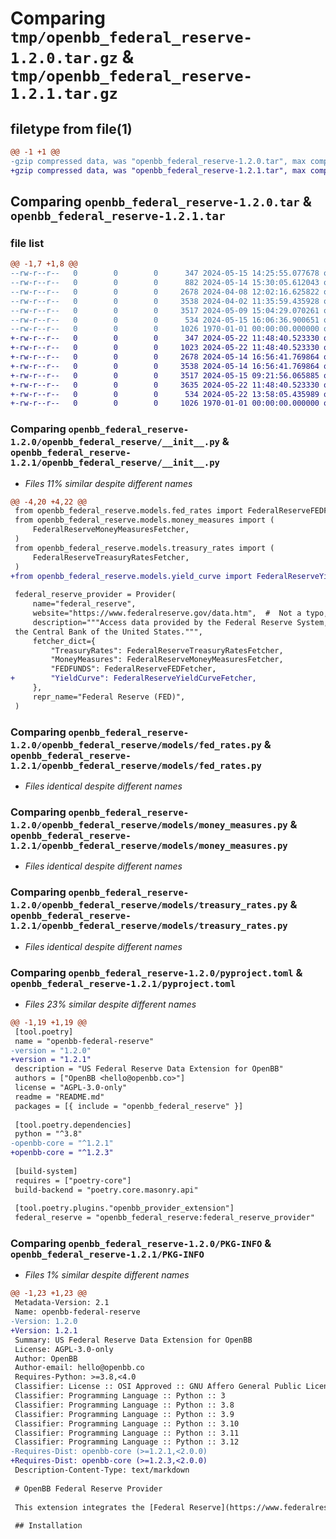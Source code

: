 # Comparing `tmp/openbb_federal_reserve-1.2.0.tar.gz` & `tmp/openbb_federal_reserve-1.2.1.tar.gz`

## filetype from file(1)

```diff
@@ -1 +1 @@
-gzip compressed data, was "openbb_federal_reserve-1.2.0.tar", max compression
+gzip compressed data, was "openbb_federal_reserve-1.2.1.tar", max compression
```

## Comparing `openbb_federal_reserve-1.2.0.tar` & `openbb_federal_reserve-1.2.1.tar`

### file list

```diff
@@ -1,7 +1,8 @@
--rw-r--r--   0        0        0      347 2024-05-15 14:25:55.077678 openbb_federal_reserve-1.2.0/README.md
--rw-r--r--   0        0        0      882 2024-05-14 15:30:05.612043 openbb_federal_reserve-1.2.0/openbb_federal_reserve/__init__.py
--rw-r--r--   0        0        0     2678 2024-04-08 12:02:16.625822 openbb_federal_reserve-1.2.0/openbb_federal_reserve/models/fed_rates.py
--rw-r--r--   0        0        0     3538 2024-04-02 11:35:59.435928 openbb_federal_reserve-1.2.0/openbb_federal_reserve/models/money_measures.py
--rw-r--r--   0        0        0     3517 2024-05-09 15:04:29.070261 openbb_federal_reserve-1.2.0/openbb_federal_reserve/models/treasury_rates.py
--rw-r--r--   0        0        0      534 2024-05-15 16:06:36.900651 openbb_federal_reserve-1.2.0/pyproject.toml
--rw-r--r--   0        0        0     1026 1970-01-01 00:00:00.000000 openbb_federal_reserve-1.2.0/PKG-INFO
+-rw-r--r--   0        0        0      347 2024-05-22 11:48:40.523330 openbb_federal_reserve-1.2.1/README.md
+-rw-r--r--   0        0        0     1023 2024-05-22 11:48:40.523330 openbb_federal_reserve-1.2.1/openbb_federal_reserve/__init__.py
+-rw-r--r--   0        0        0     2678 2024-05-14 16:56:41.769864 openbb_federal_reserve-1.2.1/openbb_federal_reserve/models/fed_rates.py
+-rw-r--r--   0        0        0     3538 2024-05-14 16:56:41.769864 openbb_federal_reserve-1.2.1/openbb_federal_reserve/models/money_measures.py
+-rw-r--r--   0        0        0     3517 2024-05-15 09:21:56.065885 openbb_federal_reserve-1.2.1/openbb_federal_reserve/models/treasury_rates.py
+-rw-r--r--   0        0        0     3635 2024-05-22 11:48:40.523330 openbb_federal_reserve-1.2.1/openbb_federal_reserve/models/yield_curve.py
+-rw-r--r--   0        0        0      534 2024-05-22 13:58:05.435989 openbb_federal_reserve-1.2.1/pyproject.toml
+-rw-r--r--   0        0        0     1026 1970-01-01 00:00:00.000000 openbb_federal_reserve-1.2.1/PKG-INFO
```

### Comparing `openbb_federal_reserve-1.2.0/openbb_federal_reserve/__init__.py` & `openbb_federal_reserve-1.2.1/openbb_federal_reserve/__init__.py`

 * *Files 11% similar despite different names*

```diff
@@ -4,20 +4,22 @@
 from openbb_federal_reserve.models.fed_rates import FederalReserveFEDFetcher
 from openbb_federal_reserve.models.money_measures import (
     FederalReserveMoneyMeasuresFetcher,
 )
 from openbb_federal_reserve.models.treasury_rates import (
     FederalReserveTreasuryRatesFetcher,
 )
+from openbb_federal_reserve.models.yield_curve import FederalReserveYieldCurveFetcher
 
 federal_reserve_provider = Provider(
     name="federal_reserve",
     website="https://www.federalreserve.gov/data.htm",  #  Not a typo, it's really .htm
     description="""Access data provided by the Federal Reserve System,
 the Central Bank of the United States.""",
     fetcher_dict={
         "TreasuryRates": FederalReserveTreasuryRatesFetcher,
         "MoneyMeasures": FederalReserveMoneyMeasuresFetcher,
         "FEDFUNDS": FederalReserveFEDFetcher,
+        "YieldCurve": FederalReserveYieldCurveFetcher,
     },
     repr_name="Federal Reserve (FED)",
 )
```

### Comparing `openbb_federal_reserve-1.2.0/openbb_federal_reserve/models/fed_rates.py` & `openbb_federal_reserve-1.2.1/openbb_federal_reserve/models/fed_rates.py`

 * *Files identical despite different names*

### Comparing `openbb_federal_reserve-1.2.0/openbb_federal_reserve/models/money_measures.py` & `openbb_federal_reserve-1.2.1/openbb_federal_reserve/models/money_measures.py`

 * *Files identical despite different names*

### Comparing `openbb_federal_reserve-1.2.0/openbb_federal_reserve/models/treasury_rates.py` & `openbb_federal_reserve-1.2.1/openbb_federal_reserve/models/treasury_rates.py`

 * *Files identical despite different names*

### Comparing `openbb_federal_reserve-1.2.0/pyproject.toml` & `openbb_federal_reserve-1.2.1/pyproject.toml`

 * *Files 23% similar despite different names*

```diff
@@ -1,19 +1,19 @@
 [tool.poetry]
 name = "openbb-federal-reserve"
-version = "1.2.0"
+version = "1.2.1"
 description = "US Federal Reserve Data Extension for OpenBB"
 authors = ["OpenBB <hello@openbb.co>"]
 license = "AGPL-3.0-only"
 readme = "README.md"
 packages = [{ include = "openbb_federal_reserve" }]
 
 [tool.poetry.dependencies]
 python = "^3.8"
-openbb-core = "^1.2.1"
+openbb-core = "^1.2.3"
 
 [build-system]
 requires = ["poetry-core"]
 build-backend = "poetry.core.masonry.api"
 
 [tool.poetry.plugins."openbb_provider_extension"]
 federal_reserve = "openbb_federal_reserve:federal_reserve_provider"
```

### Comparing `openbb_federal_reserve-1.2.0/PKG-INFO` & `openbb_federal_reserve-1.2.1/PKG-INFO`

 * *Files 1% similar despite different names*

```diff
@@ -1,23 +1,23 @@
 Metadata-Version: 2.1
 Name: openbb-federal-reserve
-Version: 1.2.0
+Version: 1.2.1
 Summary: US Federal Reserve Data Extension for OpenBB
 License: AGPL-3.0-only
 Author: OpenBB
 Author-email: hello@openbb.co
 Requires-Python: >=3.8,<4.0
 Classifier: License :: OSI Approved :: GNU Affero General Public License v3
 Classifier: Programming Language :: Python :: 3
 Classifier: Programming Language :: Python :: 3.8
 Classifier: Programming Language :: Python :: 3.9
 Classifier: Programming Language :: Python :: 3.10
 Classifier: Programming Language :: Python :: 3.11
 Classifier: Programming Language :: Python :: 3.12
-Requires-Dist: openbb-core (>=1.2.1,<2.0.0)
+Requires-Dist: openbb-core (>=1.2.3,<2.0.0)
 Description-Content-Type: text/markdown
 
 # OpenBB Federal Reserve Provider
 
 This extension integrates the [Federal Reserve](https://www.federalreserve.gov/data.htm) data provider into the OpenBB Platform.
 
 ## Installation
```

